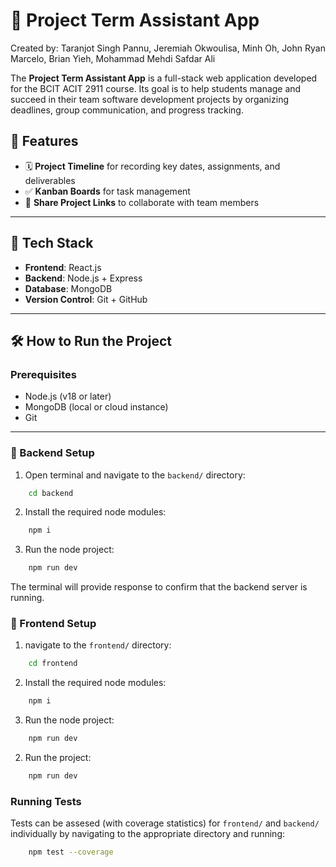 # 📘 Project Term Assistant App
Created by: Taranjot Singh Pannu, Jeremiah Okwoulisa, Minh Oh, John Ryan Marcelo, Brian Yieh, Mohammad Mehdi Safdar Ali


The **Project Term Assistant App** is a full-stack web application developed for the BCIT ACIT 2911 course. Its goal is to help students manage and succeed in their team software development projects by organizing deadlines, group communication, and progress tracking.

## 🚀 Features

- 🗓 **Project Timeline** for recording key dates, assignments, and deliverables
- ✅ **Kanban Boards** for task management
- 👥 **Share Project Links** to collaborate with team members

---

## 🧰 Tech Stack

- **Frontend**: React.js
- **Backend**: Node.js + Express
- **Database**: MongoDB
- **Version Control**: Git + GitHub

---

## 🛠 How to Run the Project

### Prerequisites

- Node.js (v18 or later)
- MongoDB (local or cloud instance)
- Git

---

### 🔧 Backend Setup
1. Open terminal and navigate to the `backend/` directory:
```bash
    cd backend
```
2. Install the required node modules:
```bash
    npm i
```
3. Run the node project:
```bash
    npm run dev
```
The terminal will provide response to confirm that the backend server is running.

### 🔧 Frontend Setup
1. navigate to the `frontend/` directory:
```bash
    cd frontend
```
2. Install the required node modules:
```bash
    npm i
```
3. Run the node project:
```bash
    npm run dev
```
2. Run the project:
```bash
    npm run dev
```

### Running Tests
Tests can be assesed (with coverage statistics) for `frontend/` and `backend/` individually by navigating to the appropriate directory and running:
```bash
    npm test --coverage
```

